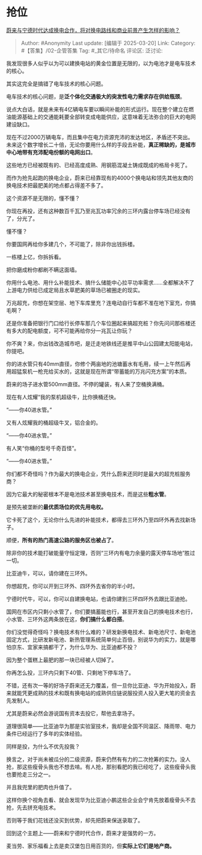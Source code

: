 # 抢位
[蔚来与宁德时代达成换电合作，将对换电路线和商业前景产生怎样的影响？](https://www.zhihu.com/question/15257523518/answer/127539920119)

> Author: #Anonymity
> Last update: [编辑于 2025-03-20]
> Link:
> Category: #【答集】/02-企管答集 
> Tag: #_其它/待命名 
> 评论区:
> 泛讨论:

我发现很多人似乎以为可以建换电站的黄金位置是无限的，以为电池才是电车技术的核心。

其实这完全是搞错了电车技术的核心问题。

电车技术的核心问题，是**泛个体化交通极大的突发性电力需求存在供给瓶颈**。

说点大白话，就是未来有4亿辆电车要以瞬间补能的形式运行。现在整个建立在燃油能源基础上的交通能耗要全部转变成电能供应，这意味着无法弥合的巨大的电网建设缺口。

现在不过2000万辆电车，而且集中在电力资源充沛的发达地区，矛盾还不突出。未来这个数字增长二十倍，无论你要用什么样的手段去补能，**真正稀缺的，是城市中心地带有充沛配电份额的电网出口**。

这些地方已经被既有的、已经高度成熟、用钢筋混凝土铸成既成的格局卡死了。

而作为抢先起跑的换电企业，蔚来已经靠现有的4000个换电站和领先其他友商的换电技术把最肥美的地点都占得差不多了。

这个资源不是无限的，懂不懂？

你现在再投，还有这种数百千瓦乃至兆瓦功率冗余的三环内露台停车场已经没有了，分光了。

懂不懂？

你要国网再给你多建几个，不可能了，除非你出钱拆楼。

一栋楼上亿，你拆拆看。

把你磨成粉你都刷不瞒这面墙。

你用什么电池、用什么补能技术、搞什么储能中心拉平功率需求……全都解决不了上游电力供给已成定局且水草肥美的草场已被圈走的现实。

万兆超充，你想在架空层、地下车库里充？连电动自行车都不准在地下室充，你搞毛啊？

还是你准备把银行门口给行长停车那几个车位圈起来搞超充桩？你先问问那栋楼还有多大的配电额度，可不可能再给你分一兆瓦让你玩？

你不爽？来，你出钱改造城市吧，是迁走地铁线还是推平中山公园建太阳能电站，你提吧。

你的进水管只有40mm直径，你修个两亩地的池塘蓄水有毛用，续一上午然后再用超猛泵机一枪充给买水的，这就是现在所谓“带蓄能的万兆闪充方案”的本质。

蔚来的场子进水管500mm直径。不停的罐装，有人来了空桶换满桶。

现在有人炫耀“我的泵机超级牛，比你换桶还快。

“——你40进水管。”

又有人炫耀我的桶超级牛叉，铝合金的。

“——你40进水管。”

有人笑“你桶的型号千奇百怪”。

“——你40进水管。”

  

你们都不奇怪吗？作为最大的换电企业，凭什么蔚来还同时是最大的超充桩服务商？

因为它最大的秘密根本不是电池技术甚至换电技术，而是这些**粗水管**。

是预先被垄断的**最优质场位的优先用电权。**

它卡死了这个，无论你什么先进的补能技术，都得去三环外乃至四环外再去找新场子。

顺便，**所有的热门高速公路的服务区也被占了**。

除非你的技术能打破能量守恒定理，否则“三环内有电力余量的露天停车场地”胜过一切。

比亚迪牛，可以，请你建在三环外。

你想超充，你可以开到三环外、四环外去省你的半小时。

宁德时代牛，可以，你可以自建换电站，也请你建到三环四环外去跟比亚迪抢。

国网在市区内只剩小水管了，你们要搞蓄能也行，甚至开发自己的换电技术也行，小水管、三环外这两条放在这，**你们搞什么都白搭**。

你们没觉得奇怪吗？换电技术有什么难的？研发新换电技术、新电池尺寸、新电池固定方式，比研发新电池、新热管理系统简单何止百倍，别说华为的实力，就是哪怕京东、宜家来搞都干了，为什么华为、比亚迪都不投？

因为整个蛋糕上最肥的那一块已经被人切掉了。

你再怎么投，三环内只剩下40管、只剩地下停车场了。

不错，还有次一等的好场子蔚来还无力覆盖，但一旦你比亚迪、华为开始投入，蔚来就能凭更成熟的技术和既有换电站的成熟供应链说服投资人投入更大笔的资金去先发制人。

尤其是蔚来必然会游说国有资本去投它，帮他去拿场子。

道理很简单——比亚迪华为那是实验室技术，我却是全国不同温区、降雨带、电力条件已经运行了多年的实体经验。

同样是投，为什么不优先投我？

换言之，对于尚未被瓜分的二级资源，蔚来仍然有有力的二次抢筹的实力。没人抢，那这些瘦骨头我也不想去啃。有人抢，那别看肥的我已经吃了，这些瘦骨头我也要抢走三分之一。

并且我兜里的肥肉也升值了。

这样你换个视角去看、就会发现华为比亚迪小鹏这些企业会宁肯先放着瘦骨头不去抢，先去拼充电技术。

否则等于我们花钱还没买到优势，却先把蔚来保送录取了。

回到这个主题上——蔚来和宁德时代合作，蔚来才是强势的一方。

麦当劳、家乐福看上去是卖汉堡包日用百货的，但**实际上它们是地产商。**
